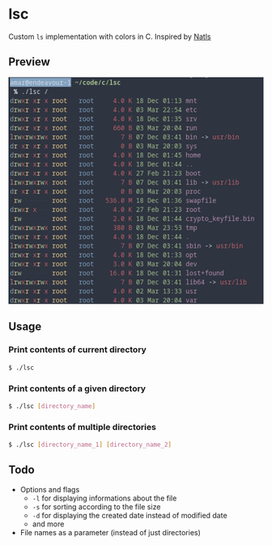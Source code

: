 # lsc
Custom `ls` implementation with colors in C. Inspired by [Natls](https://github.com/willdoescode/nat)

## Preview
![Preview](docs/preview.png)

## Usage

### Print contents of current directory

```bash
$ ./lsc 
```

### Print contents of a given directory
```bash
$ ./lsc [directory_name]
```

### Print contents of multiple directories
```bash
$ ./lsc [directory_name_1] [directory_name_2]
```

## Todo
- Options and flags
	- `-l` for displaying informations about the file
	- `-s` for sorting according to the file size
	- `-d` for displaying the created date instead of modified date
	- and more
- File names as a parameter (instead of just directories)


